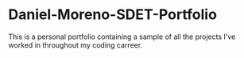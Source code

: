 # Daniel-Moreno-SDET-Portfolio
This is a personal portfolio containing a sample of all the projects I've worked in throughout my coding carreer.
